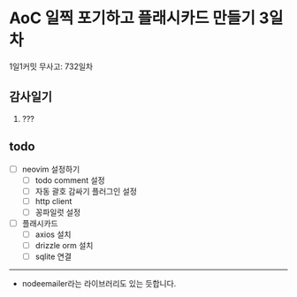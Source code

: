# AoC 일찍 포기하고 플래시카드 만들기 3일차

1일1커밋 무사고: 732일차

## 감사일기

1. ???

## todo

- [ ] neovim 설정하기
  - [ ] todo comment 설정
  - [ ] 자동 괄호 감싸기 플러그인 설정
  - [ ] http client
  - [ ] 꽁파일럿 설정
- [ ] 플래시카드
  - [ ] axios 설치
  - [ ] drizzle orm 설치
  - [ ] sqlite 연결

---

- nodeemailer라는 라이브러리도 있는 듯합니다.
